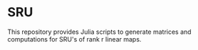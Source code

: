 # SRU
This repository provides Julia scripts to generate matrices and computations for SRU's of rank r linear maps.
